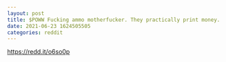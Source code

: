 ```yaml
--- 
layout: post 
title: $POWW Fucking ammo motherfucker. They practically print money. 
date: 2021-06-23 1624505505 
categories: reddit 
--- 
```

https://redd.it/o6so0p
